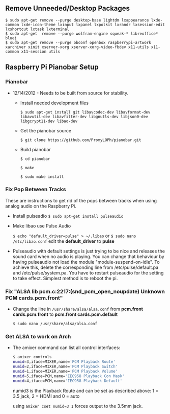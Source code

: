 ## Remove Unneeded/Desktop Packages
	
	$ sudo apt-get remove --purge desktop-base lightdm lxappearance lxde-common lxde-icon-theme lxinput lxpanel lxpolkit lxrandr lxsession-edit lxshortcut lxtask lxterminal
	$ sudo apt-get  remove --purge wolfram-engine squeak-* libreoffice* bluej
	$ sudo apt-get remove --purge obconf openbox raspberrypi-artwork xarchiver xinit xserver-xorg xserver-xorg-video-fbdev x11-utils x11-common x11-session utils

## Raspberry Pi Pianobar Setup

### Pianobar

* 12/14/2012 - Needs to be built from source for stability.
	* Install needed development files

		`$ sudo apt-get install git libavcodec-dev libavformat-dev libavutil-dev libavfilter-dev libgnutls-dev libjson0-dev libgcrypt11-dev libao-dev`
	* Get the pianobar source
		
		`$ git clone https://github.com/PromyLOPh/pianobar.git`
	
	* Build pianobar

		`$ cd pianobar`
		
		`$ make`
		
		`$ sudo make install`

### Fix Pop Between Tracks

These are instructions to get rid of the pops between tracks when using analog audio on the Raspberry Pi.

* Install pulseadio
        `$ sudo apt-get install pulseaudio`

* Make libao use Pulse Audio

	`$ echo "default_driver=pulse" > ~/.libao`
or
	`$ sudo nano /etc/libao.conf` edit the **default_driver** to **pulse**

* Pulseaudio with default settings is just trying to be nice and releases the sound card when no audio is
playing. You can change that behaviour by having pulseaudio not load the module "module-suspend-on-idle".
To achieve this, delete the corresponding line from /etc/pulse/default.pa and /etc/pulse/system.pa.
You have to restart pulseaudio for the setting to take effect. Simplest method is to reboot the pi.

### Fix "ALSA lib pcm.c:2217:(snd_pcm_open_noupdate) Unknown PCM cards.pcm.front"

* Change the line in `/usr/share/alsa/alsa.conf` from **pcm.front cards.pcm.front** to **pcm.front cards.pcm.default**

	`$ sudo nano /usr/share/alsa/alsa.conf`

### Get ALSA to work on Arch

* The amixer command can list all control interfaces:

	```bash
	$ amixer controls
	numid=3,iface=MIXER,name='PCM Playback Route'
	numid=2,iface=MIXER,name='PCM Playback Switch'
	numid=1,iface=MIXER,name='PCM Playback Volume'
	numid=5,iface=PCM,name='IEC958 Playback Con Mask'
	numid=4,iface=PCM,name='IEC958 Playback Default'
	```
	numid3 is the Playback Route and can be set as described above: 1 = 3.5 jack, 2 = HDMI and 0 = auto
	
	using `amixer cset numid=3 1` forces output to the 3.5mm jack.
